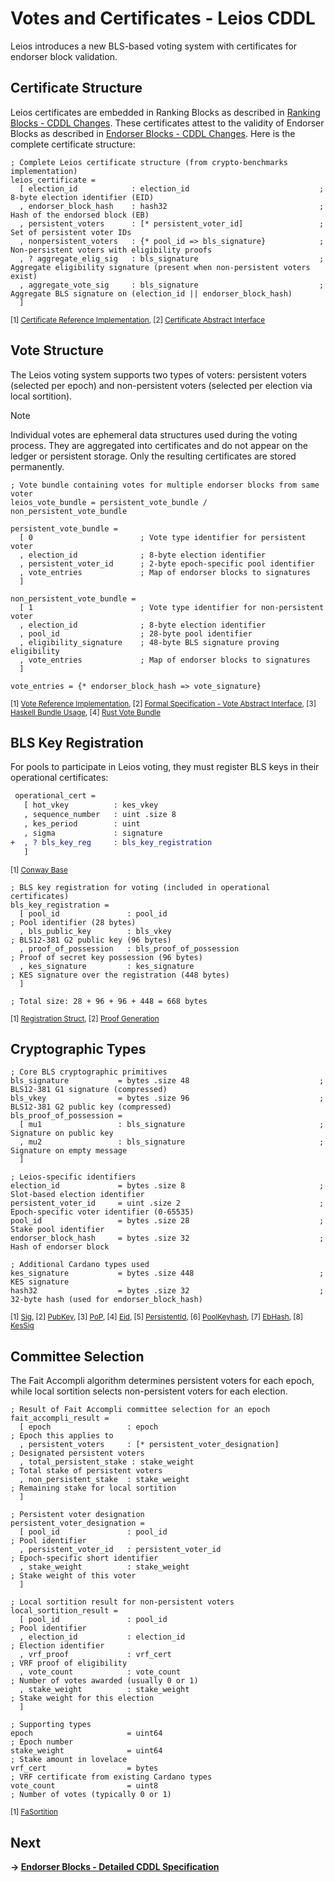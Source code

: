 # Votes and Certificates - Leios CDDL

Leios introduces a new BLS-based voting system with certificates for endorser block validation.

## Certificate Structure

Leios certificates are embedded in Ranking Blocks as described in [Ranking Blocks - CDDL Changes](ranking-blocks.md). These certificates attest to the validity of Endorser Blocks as described in [Endorser Blocks - CDDL Changes](endorser-blocks.md). Here is the complete certificate structure:

```cddl
; Complete Leios certificate structure (from crypto-benchmarks implementation)
leios_certificate =
  [ election_id            : election_id                             ; 8-byte election identifier (EID)
  , endorser_block_hash    : hash32                                  ; Hash of the endorsed block (EB)  
  , persistent_voters      : [* persistent_voter_id]                 ; Set of persistent voter IDs
  , nonpersistent_voters   : {* pool_id => bls_signature}            ; Non-persistent voters with eligibility proofs
  , ? aggregate_elig_sig   : bls_signature                           ; Aggregate eligibility signature (present when non-persistent voters exist)
  , aggregate_vote_sig     : bls_signature                           ; Aggregate BLS signature on (election_id || endorser_block_hash)
  ]
```
<sub>[1] [Certificate Reference Implementation](https://github.com/input-output-hk/ouroboros-leios/blob/main/crypto-benchmarks.rs/src/cert.rs#L13-L21), [2] [Certificate Abstract Interface](https://github.com/input-output-hk/ouroboros-leios-formal-spec/blob/main/formal-spec/Leios/Base.agda#L24-L28)</sub>

## Vote Structure

The Leios voting system supports two types of voters: persistent voters (selected per epoch) and non-persistent voters (selected per election via local sortition).

> [!Note]
> Individual votes are ephemeral data structures used during the voting process. They are aggregated into certificates and do not appear on the ledger or persistent storage. Only the resulting certificates are stored permanently.

```cddl
; Vote bundle containing votes for multiple endorser blocks from same voter
leios_vote_bundle = persistent_vote_bundle / non_persistent_vote_bundle

persistent_vote_bundle =
  [ 0                        ; Vote type identifier for persistent voter
  , election_id              ; 8-byte election identifier  
  , persistent_voter_id      ; 2-byte epoch-specific pool identifier
  , vote_entries             ; Map of endorser blocks to signatures
  ]

non_persistent_vote_bundle =
  [ 1                        ; Vote type identifier for non-persistent voter
  , election_id              ; 8-byte election identifier
  , pool_id                  ; 28-byte pool identifier
  , eligibility_signature    ; 48-byte BLS signature proving eligibility
  , vote_entries             ; Map of endorser blocks to signatures
  ]

vote_entries = {* endorser_block_hash => vote_signature}
```
<sub>[1] [Vote Reference Implementation](https://github.com/input-output-hk/ouroboros-leios/blob/main/crypto-benchmarks.rs/src/vote.rs#L13-L27), [2] [Formal Specification - Vote Abstract Interface](https://github.com/input-output-hk/ouroboros-leios-formal-spec/blob/main/formal-spec/Leios/Abstract.agda#L24-L27), [3] [Haskell Bundle Usage](https://github.com/input-output-hk/ouroboros-leios/blob/main/simulation/src/LeiosProtocol/Short.hs#L231-L234), [4] [Rust Vote Bundle](https://github.com/input-output-hk/ouroboros-leios/blob/main/sim-rs/sim-core/src/model.rs#L208-L212)</sub>

## BLS Key Registration

For pools to participate in Leios voting, they must register BLS keys in their operational certificates:

```diff
 operational_cert = 
   [ hot_vkey          : kes_vkey    
   , sequence_number   : uint .size 8
   , kes_period        : uint        
   , sigma             : signature   
+  , ? bls_key_reg     : bls_key_registration
   ]
```
<sub>[1] [Conway Base](https://github.com/IntersectMBO/cardano-ledger/blob/master/eras/conway/impl/cddl-files/conway.cddl#L114-L119)</sub>

```cddl
; BLS key registration for voting (included in operational certificates)
bls_key_registration =
  [ pool_id               : pool_id                                    ; Pool identifier (28 bytes)
  , bls_public_key        : bls_vkey                                   ; BLS12-381 G2 public key (96 bytes)
  , proof_of_possession   : bls_proof_of_possession                    ; Proof of secret key possession (96 bytes)
  , kes_signature         : kes_signature                              ; KES signature over the registration (448 bytes)
  ]

; Total size: 28 + 96 + 96 + 448 = 668 bytes
```
<sub>[1] [Registration Struct](https://github.com/input-output-hk/ouroboros-leios/blob/main/crypto-benchmarks.rs/src/key.rs#L156-L162), [2] [Proof Generation](https://github.com/input-output-hk/ouroboros-leios/blob/main/crypto-benchmarks.rs/src/bls_vote.rs#L19-L23)</sub>

## Cryptographic Types

```cddl
; Core BLS cryptographic primitives
bls_signature           = bytes .size 48                             ; BLS12-381 G1 signature (compressed)
bls_vkey                = bytes .size 96                             ; BLS12-381 G2 public key (compressed)  
bls_proof_of_possession =
  [ mu1                 : bls_signature                              ; Signature on public key
  , mu2                 : bls_signature                              ; Signature on empty message  
  ]

; Leios-specific identifiers  
election_id             = bytes .size 8                              ; Slot-based election identifier
persistent_voter_id     = uint .size 2                               ; Epoch-specific voter identifier (0-65535)
pool_id                 = bytes .size 28                             ; Stake pool identifier
endorser_block_hash     = bytes .size 32                             ; Hash of endorser block

; Additional Cardano types used
kes_signature           = bytes .size 448                            ; KES signature
hash32                  = bytes .size 32                             ; 32-byte hash (used for endorser_block_hash)
```
<sub>[1] [Sig](https://github.com/input-output-hk/ouroboros-leios/blob/main/crypto-benchmarks.rs/src/key.rs#L100), [2] [PubKey](https://github.com/input-output-hk/ouroboros-leios/blob/main/crypto-benchmarks.rs/src/key.rs#L62), [3] [PoP](https://github.com/input-output-hk/ouroboros-leios/blob/main/crypto-benchmarks.rs/src/key.rs#L139-L143), [4] [Eid](https://github.com/input-output-hk/ouroboros-leios/blob/main/crypto-benchmarks.rs/src/primitive.rs#L76), [5] [PersistentId](https://github.com/input-output-hk/ouroboros-leios/blob/main/crypto-benchmarks.rs/src/registry.rs#L14), [6] [PoolKeyhash](https://github.com/input-output-hk/ouroboros-leios/blob/main/crypto-benchmarks.rs/src/primitive.rs#L14), [7] [EbHash](https://github.com/input-output-hk/ouroboros-leios/blob/main/crypto-benchmarks.rs/src/primitive.rs#L117), [8] [KesSig](https://github.com/input-output-hk/ouroboros-leios/blob/main/crypto-benchmarks.rs/src/primitive.rs#L170)</sub>

## Committee Selection

The Fait Accompli algorithm determines persistent voters for each epoch, while local sortition selects non-persistent voters for each election.

```cddl
; Result of Fait Accompli committee selection for an epoch
fait_accompli_result =
  [ epoch                 : epoch                                     ; Epoch this applies to
  , persistent_voters     : [* persistent_voter_designation]          ; Designated persistent voters  
  , total_persistent_stake : stake_weight                             ; Total stake of persistent voters
  , non_persistent_stake  : stake_weight                              ; Remaining stake for local sortition
  ]

; Persistent voter designation
persistent_voter_designation =
  [ pool_id               : pool_id                                   ; Pool identifier  
  , persistent_voter_id   : persistent_voter_id                       ; Epoch-specific short identifier
  , stake_weight          : stake_weight                              ; Stake weight of this voter
  ]

; Local sortition result for non-persistent voters
local_sortition_result =
  [ pool_id               : pool_id                                   ; Pool identifier
  , election_id           : election_id                               ; Election identifier  
  , vrf_proof             : vrf_cert                                  ; VRF proof of eligibility
  , vote_count            : vote_count                                ; Number of votes awarded (usually 0 or 1)
  , stake_weight          : stake_weight                              ; Stake weight for this election
  ]

; Supporting types
epoch                     = uint64                                    ; Epoch number
stake_weight              = uint64                                    ; Stake amount in lovelace
vrf_cert                  = bytes                                     ; VRF certificate from existing Cardano types
vote_count                = uint8                                     ; Number of votes (typically 0 or 1)
```
<sub>[1] [FaSortition](https://github.com/input-output-hk/ouroboros-leios/blob/main/crypto-benchmarks.rs/src/fait_accompli.rs#L9-L17)</sub>

## Next
**→ [Endorser Blocks - Detailed CDDL Specification](endorser-blocks.md)**